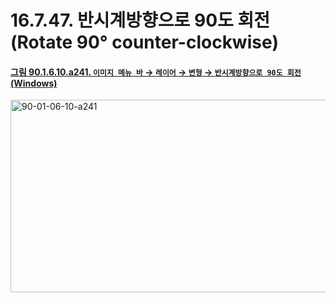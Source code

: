 # 16.7.47. 반시계방향으로 90도 회전(Rotate 90° counter-clockwise)

<a id="90-01-06-10-a241"></a>

#### [그림 90.1.6.10.a241. `이미지 메뉴 바` → `레이어` → `변형` → `반시계방향으로 90도 회전` (Windows)](./90-01-06-10-transform.md#90-01-06-10-a241)
<img width="642" height="308" alt="90-01-06-10-a241" src="https://github.com/user-attachments/assets/41a74051-ab06-4bdf-b811-181c3922344a" />